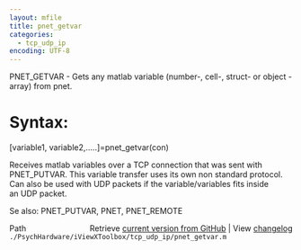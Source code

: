 ```yaml
---
layout: mfile
title: pnet_getvar
categories:
  - tcp_udp_ip
encoding: UTF-8
---
```


PNET\_GETVAR - Gets any matlab variable (number-, cell-, struct- or object -array) from pnet.  

# Syntax:  

  [variable1, variable2,.....]=pnet\_getvar(con)  

  Receives matlab variables over a TCP connection that was sent with  
  PNET\_PUTVAR. This variable transfer uses its own non standard protocol.  
  Can also be used with UDP packets if the variable/variables fits inside  
  an UDP packet.  

Se also:  PNET\_PUTVAR, PNET, PNET\_REMOTE  



<div class="code_header" style="text-align:right;">
  <span style="float:left;">Path&nbsp;&nbsp;</span> <span class="counter">Retrieve <a href=
  "https://raw.github.com/Psychtoolbox-3/Psychtoolbox-3/beta/./PsychHardware/iViewXToolbox/tcp_udp_ip/pnet_getvar.m">current version from GitHub</a> | View <a href=
  "https://github.com/Psychtoolbox-3/Psychtoolbox-3/commits/beta/./PsychHardware/iViewXToolbox/tcp_udp_ip/pnet_getvar.m">changelog</a></span>
</div>
<div class="code">
  <code>./PsychHardware/iViewXToolbox/tcp_udp_ip/pnet_getvar.m</code>
</div>
